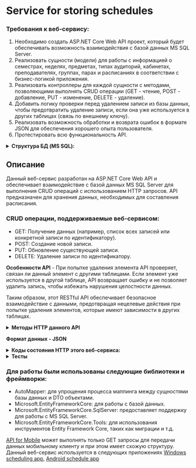 # Service for storing schedules

### Требования к веб-сервису:
1. Необходимо создать ASP.NET Core Web API проект, который будет обеспечивать возможность взаимодействия с базой данных MS SQL Server.   
2. Реализовать сущности (модели) для работы с информацией о семестрах, неделях, предметах, типах аудиторий, кабинетах, преподавателях, группах, парах и расписаниях в соответствии с бизнес-логикой приложения.
3. Реализовать контроллеры для каждой сущности с методами, позволяющими выполнять CRUD операции (GET - чтение, POST - добавление, PUT - изменение, DELETE - удаление).
4. Добавить логику проверки перед удалением записи из базы данных, чтобы предотвратить удаление записи, если она уже используется в других таблицах (связь по внешнему ключу).
5. Реализовать возможность обработки и возврата ошибок в формате JSON для обеспечения хорошего опыта пользователя.
6. Протестировать всю функциональность API.

<details><summary><b>Структура БД (MS SQL):</b></summary>

- Таблица `Subjects`:
  - ID,
  - SubjectName,
  - LectureHours,
  - PracticHours,
  - TotalHours,
  - ConsultationHours,
  - TypeOfCertification.

- Таблица `Teachers`:
  - ID,
  - Name,
  - Surname,
  - Patronymic.

- Таблица `Groups`:
  - ID,
  - GroupNumber, //код группы
  - ShortNumber, //короткое наименование группы
  - StudentNumber.

- Таблица `AudienceTypes`:
  - ID,
  - TypeName,
  - Description.

- Таблица `Audiences`:
  - ID,
  - AudienceTypeID,
  - SeatsNumber, //количество мест
  - StudentNumber, //количество студентов
  - AudienceNumber.

- Таблица `Semesters`:
  - ID,
  - Year,
  - IsEven. //имеется ввиду 1 или 2 семестр

- Таблица `Weeks`:
  - ID,
  - SemesterID,
  - WeekNumber.

- Таблица `Users`:
  - UserID,
  - UserName,
  - Password,
  - Email.

- Таблица `Pairs`:
  - PairID,
  - AudienceID,
  - GroupID,
  - SubjectID,
  - TeacherID.

- Таблица `Days`:
  - ID,
  - DayOfWeek,
  - WeekID,
  - FirstPairID, //ID 1 пары
  - SecondPairID, //ID 2 пары
  - ThirdPairID, //ID 3 пары
  - FourthPairID, //ID 4 пары
  - FifthPairID, //ID 5 пары
  - SixthPairID, //ID 6 пары
  - SeventhPairID. //ID 7 пары

</details>

Описание
-
Данный веб-сервис разработан на ASP.NET Core Web API и обеспечивает взаимодействие с базой данных MS SQL Server для выполнения CRUD операций с использованием HTTP запросов. API предназначен для хранения данных, необходимых для составления расписания.

### CRUD операции, поддерживаемые веб-сервисом:
- GET: Получение данных (например, список всех записей или конкретной записи по идентификатору).
- POST: Создание новой записи.
- PUT: Обновление существующей записи.
- DELETE: Удаление записи по идентификатору.

**Особенности API** - При попытке удаления элемента API проверяет, связан ли данный элемент с другими таблицами. Если элемент уже используется в другой таблице, API возвращает ошибку и не позволяет удалить запись, чтобы избежать нарушения целостности данных.

Таким образом, этот RESTful API обеспечивает безопасное взаимодействие с данными, предотвращая нецелевые действия при попытке удаления элементов, которые имеют зависимости в других таблицах.

<details><summary><b>Методы HTTP данного API</b></summary>

**Семестры:**
- GET: /api/Semesters | /api/Semesters/{id}
- POST: /api/Semesters
- PUT: /api/Semesters/{id}
- DELETE: /api/Semesters/{id}

**Недели:**
- GET: /api/Weeks | /api/Weeks/{id}
- POST: /api/Weeks
- PUT: /api/Weeks/{id}
- DELETE: /api/Weeks/{id}

**Пользователи:**
- GET: /api/Users | /api/Users/{id}
- POST: /api/Users
- PUT: /api/Users/{id}
- DELETE: /api/Users/{id}

**Преподаватели:**
- GET: /api/Teachers | /api/Teachers/{id}
- POST: /api/Teachers
- PUT: /api/Teachers/{id}
- DELETE: /api/Teachers/{id}

**Предметы:**
- GET: /api/Subjects | /api/Subjects/{id}
- POST: /api/Subjects
- PUT: /api/Subjects/{id}
- DELETE: /api/Subjects/{id}

**Группы:**
- GET: /api/Groups | /api/Groups/{id}
- POST: /api/Groups
- PUT: /api/Groups/{id}
- DELETE: /api/Groups/{id}

**Типы аудиторий:**
- GET: /api/AudienceTypes | /api/AudienceTypes/{id}
- POST: /api/AudienceTypes
- PUT: /api/AudienceTypes/{id}
- DELETE: /api/AudienceTypes/{id}

**Аудитории:**
- GET: /api/Audiences | /api/Audiences/{id}
- POST: /api/Audiences
- PUT: /api/Audiences/{id}
- DELETE: /api/Audiences/{id}

**Пары:**
- GET: /api/Pairs | /api/Pairs/{id}
- POST: /api/Pairs
- PUT: /api/Pairs/{id}
- DELETE: /api/Pairs/{id}

**Расписания:**
- GET: /api/Days | /api/Days/{id}
- POST: /api/Days
- PUT: /api/Days/{id}
- DELETE: /api/Days/{id}

</details>  

**Формат данных - JSON**

<details><summary><b>Коды состояния HTTP этого веб-сервиса:</b></summary>

- 200 OK - запрос успешно выполнен.
- 204 No Content - для этого запроса нет содержимого для отправки.
- 400 Bad Request - возникает, когда вы пытаетесь изменить данные с использованием идентификатора, которого нет в базе данных, или когда запись, которую вы пытаетесь удалить, уже связана с другой таблицей.
- 404 Not Found - означает, что запрошенный идентификатор для удаления не найден в базе данных или данные вообще отсутствуют.

</details>

<details><summary><b>Тесты</b></summary>

### Чек-листы для тестирования функциональности CRUD:
#### Создание (Create):
1. [X] Отправить POST запрос для создания новой записи.
2. [X] Проверить статус код ответа. //200
3. [X] Проверить наличие созданной записи в базе данных.

#### Чтение (Read):
1. [X] Отправить GET запрос для получения списка записей.
2. [X] Проверить статус код ответа. //200
3. [X] Проверить формат и содержание возвращаемых данных.
4. [X] Отправить GET запрос для получения конкретной записи.
5. [X] Проверить статус код ответа для запроса конкретной записи. //200
6. [X] Проверить содержание возвращаемых данных для конкретной записи.

#### Обновление (Update):
1. [X] Отправить PUT запрос для обновления существующей записи.
2. [X] Проверить статус код ответа. //204
3. [X] Проверить обновленную запись в базе данных.

#### Удаление (Delete):
1. [X] Попытаться удалить запись, не используемую в другой таблице.
2. [X] Проверить статус код ответа для удаления записи без зависимостей. //200
3. [X] Убедиться, что запись удалена.
4. [X] Попытаться удалить запись, используемую в другой таблице.
5. [X] Проверить статус код ответа для удаления записи с зависимостями. //400 this record is used as a foreign key in other entities
6. [X] Убедиться, что запись осталась нетронутой в базе данных.

### Чек-лист для обработки ошибочных сценариев:

#### Обработка ошибок:
1. [ ] Проверить обработку ошибок при отправке неверного запроса.
2. [X] Проверить обработку ошибок при попытке доступа к несуществующей записи. //404
3. [X] Проверить обработку ошибок при попытке выполнить действие, нарушающее правила таблиц в базе данных. //400 this record is used as a foreign key in other entities

</details>

### Для работы были использованы следующие библиотеки и фреймворки:
- AutoMapper: для упрощения процесса маппинга между сущностями базы данных и DTO объектами.
- Microsoft.EntityFrameworkCore: для работы с базой данных.
- Microsoft.EntityFrameworkCore.SqlServer: предоставляет поддержку для работы с MS SQL Server.
- Microsoft.EntityFrameworkCore.Tools: для использования инструментов Entity Framework Core, таких как миграции и т.д.

[API for Mobile](https://github.com/FredNekrasov/service_for_storing_schedules/tree/ForMobile) может выполнять только GET запросы для передачи данных мобильному клиенту и при этом имеет схожую структуру. Данный веб-сервис используется в следующих приложениях [Windows scheduling app](https://github.com/FredNekrasov/A_scheduling_desktop_application), [Android schedule app](https://github.com/FredNekrasov/Android-app-for-viewing-schedules)
